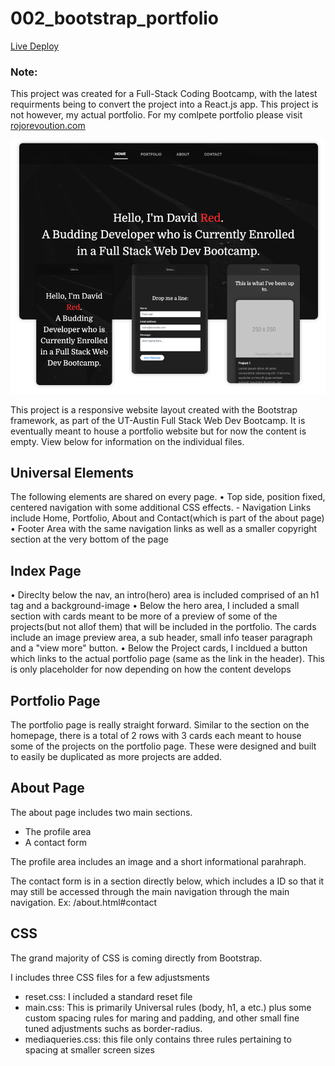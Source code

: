 
# 002_bootstrap_portfolio

[Live Deploy](https://react-bs-portfolio.herokuapp.com/)

### Note: 
This project was created for a Full-Stack Coding Bootcamp, with the latest requirments being to convert the project into a React.js app. This project is not however, my actual portfolio. For my comlpete portfolio please visit [rojorevoution.com](https://rojorevolution.com)


![Screenshot](images/002_bootstrap_screenshot.png)

This project is a responsive website layout created with the Bootstrap framework, as part of the UT-Austin Full Stack Web Dev Bootcamp. It is eventually meant to house a portfolio website but for now the content is empty. View below for information on the individual files.

## Universal Elements

The following elements are shared on every page.
• Top side, position fixed, centered navigation with some additional CSS effects. 
    - Navigation Links include Home, Portfolio, About and Contact(which is part of the about page)
• Footer Area  with the same navigation links as well as a smaller copyright section at the very bottom of the page

## Index Page

• Direclty below the nav, an intro(hero) area is included comprised of an h1 tag and a background-image
• Below the hero area, I included a small section with cards meant to be more of a preview of some of the projects(but not allof them) that will be included in the portfolio. The cards include an image preview area, a sub header, small info teaser paragraph and a "view more" button.
• Below the Project cards, I incldued a button which links to the actual portfolio page (same as the link in the header). This is only placeholder for now depending on how the content develops

## Portfolio Page

The portfolio page is really straight forward. Similar to the section on the homepage, there is a total of 2 rows with 3 cards each meant to house some of the projects on the portfolio page. These were designed and built to easily be duplicated as more projects are added.

## About Page

The about page includes two main sections.
 - The profile area
 - A contact form

 The profile area includes an image and a short informational parahraph. 
 
 The contact form is in a section directly below, which includes a ID so that it may still be accessed through the main navigation through the main navigation. Ex: /about.html#contact

 ## CSS

 The grand majority of CSS is coming directly from Bootstrap.

 I includes three CSS files for a few adjustsments
  - reset.css: I included a standard reset file
  - main.css: This is primarily Universal rules (body, h1, a etc.) plus some custom spacing rules for maring and padding, and other small fine tuned adjustments suchs as border-radius.
  - mediaqueries.css: this file only contains three rules pertaining to spacing at smaller screen sizes